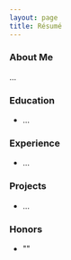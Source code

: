 ```yaml
---
layout: page
title: Résumé
---
```


### About Me

...

### Education

+ ...

### Experience

+ ...

### Projects

+ ...

### Honors

+ ""

<!-- ### Publications -->
